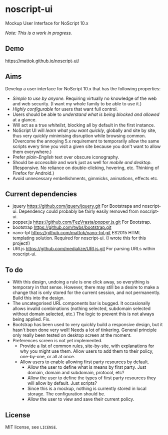 # noscript-ui
Mockup User Interface for NoScript 10.x

*Note: This is a work in progress.*

## Demo

https://mattok.github.io/noscript-ui/

## Aims

Develop a user interface for NoScript 10.x that has the following properties:

- *Simple to use by anyone.* Requiring virtually no knowledge of the web and web security. (I want my whole family to be able to use it.)
- *Highly configurable* for users that want full control.
- Users should be able to *understand what is being blocked and allowed* at a glance.
- Will act as a true *whitelist*, blocking all by default in the first instance.
- NoScript UI will *learn what you want quickly*, globally and site by site, thus very quickly minimising disruption while browsing common. (Overcome the annoying 5.x requirement to temporarily allow the same scripts every time you visit a given site because you don't want to allow them everywhere.)
- Prefer *plain-English* text over obscure iconography.
- Should be *accessible* and work just as well for *mobile and desktop*. (Responsive. No reliance on double-clicking, hovering, etc. Thinking of Firefox for Android.)
- Avoid unnecessary embellishments, gimmicks, animations, effects etc.

## Current dependencies

- jquery https://github.com/jquery/jquery.git
  For Bootstrapa and noscript-ui. Dependency could probably be fairly easily removed from noscript-ui.
- popper.js https://github.com/FezVrasta/popper.js.git
  For Bootstrap.
- bootstrap https://github.com/twbs/bootstrap.git
- nano-tpl https://github.com/mattok/nano-tpl.git
  ES2015 HTML templating solution.
  Required for noscript-ui.
  (I wrote this for this project!)
- URI.js https://github.com/medialize/URI.js.git
  For parsing URLs within noscript-ui.

## To do

- With this design, undoing a rule is one click away, so everything is temporary in that sense. However, there may still be a desire to make a change that is only stored for the current session, and not permanently. Build this into the design.
- The uncategorised URL components bar is bugged. It occasionally allows invalid combinations (nothing selected, subdomain selected without domain selected, etc.) The logic to prevent this is not always being applied. Fix.
- Bootstrap has been used to very quickly build a responsive design, but it hasn't been done very well! Needs a lot of tinkering. General principle only really been tested on desktop screen at the moment.
- Preferences screen is not yet implemented.
  - Provide a list of common rules, site-by-site, with explanations for why you might use them. Allow users to add them to their policy, one-by-one, or all at once.
  - Allow users to enable allowing first party resources by default.
    * Allow the user to define what is means by first party. Just domain, domain and subdomain, protocol, etc?
    * Allow the user to define the types of first party resources they will allow by default. Just scripts?
    * Since this is a mockup, nothing is currently stored in local storage. The configuration should be.
    * Allow the user to view and save their current policy.

## License

MIT license, see `LICENSE`.

